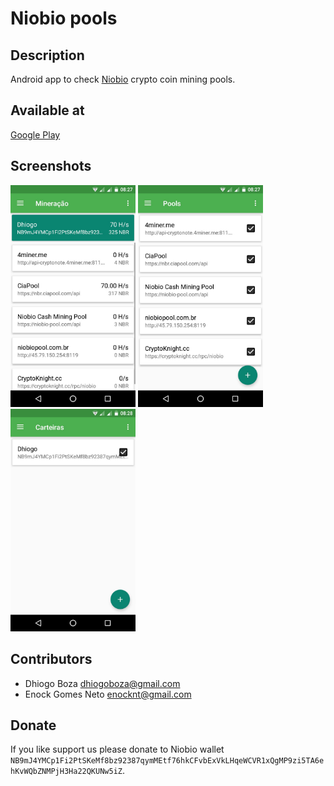 # Niobio pools

## Description
Android app to check [Niobio](https://niobiocash.org/) crypto coin mining pools.

## Available at
[Google Play](https://play.google.com/store/apps/details?id=com.dbz.niobiopools)

## Screenshots
<img src="/metadata/screenshots/mining.jpg?raw=true" width="200" title="Mining">
<img src="/metadata/screenshots/pools.jpg?raw=true" width="200" title="Pools">
<img src="/metadata/screenshots/wallets.jpg?raw=true" width="200" title="Wallets">

## Contributors
* Dhiogo Boza <dhiogoboza@gmail.com>
* Enock Gomes Neto <enocknt@gmail.com>

## Donate
If you like support us please donate to Niobio wallet `NB9mJ4YMCp1Fi2PtSKeMf8bz92387qymMEtf76hkCFvbExVkLHqeWCVR1xQgMP9zi5TA6ehKvWQbZNMPjH3Ha22QKUNw5iZ`.

